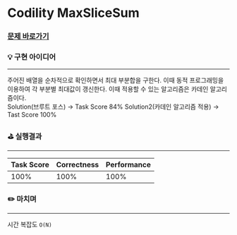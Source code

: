# Codility MaxSliceSum
### [문제 바로가기](https://app.codility.com/programmers/lessons/9-maximum_slice_problem/max_slice_sum/)

### 💡 구현 아이디어
---
주어진 배열을 순차적으로 확인하면서 최대 부분합을 구한다.
이때 동적 프로그래밍을 이용하여 각 부분별 최대값이 갱신한다. 이때 적용할 수 있는 알고리즘은 카데인 알고리즘이다. <br/>
Solution(브루트 포스) -> Task Score 84%
Solution2(카데인 알고리즘 적용) -> Tast Score 100%
<br/>


### ⛳️ 실행결과
---
| Task Score | Correctness | Performance |
| ------ | ------ | ------ |
|  100% | 100% | 100% | <br/><br/>


### ✏️ 마치며
---
시간 복잡도 `O(N)` 
